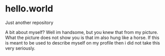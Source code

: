 # hello.world
Just another repository


A bit about myself? Well im handsome, but you knew that from my picture. What the picture does not show you is that im also hung like a horse. If this is meant to be used to describe myself on my profile then i did not take this very seriously.
